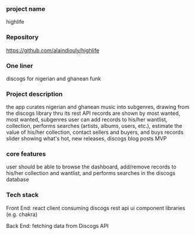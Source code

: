 ### project name
highlife

### Repository
https://github.com/alaindiouly/highlife

### One liner
discogs for nigerian and ghanean funk

### Project description
the app curates nigerian and ghanean music into subgenres, drawing from the discogs library thru its rest API records are shown by most wanted, most wanted, subgenres user can add records to his/her wantlist, collection, performs searches (artists, albums, users, etc.), estimate the value of his/her collection, contact sellers and buyers, and buys records slider showing what's hot, new releases, discogs blog posts
MVP

### core features
user should be able to browse the dashboard, add/remove records to his/her collection and wantlist, and performs searches in the discogs database

### Tech stack
Front End: react client consuming discogs rest api ui component libraries (e.g. chakra)

Back End: fetching data from Discogs API